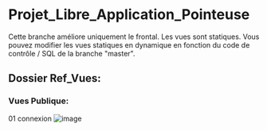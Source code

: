 # Projet_Libre_Application_Pointeuse

Cette branche améliore uniquement le frontal. Les vues sont statiques. Vous pouvez modifier les vues statiques en dynamique en fonction du code de contrôle / SQL de la branche "master".


## Dossier Ref_Vues:
### Vues Publique:
01 connexion
![image](https://github.com/yvss34/Projet_Libre_Application_Pointeuse/blob/font-end_version2/Ref_Vues/Publique/01%20connexion.png?raw=true)
